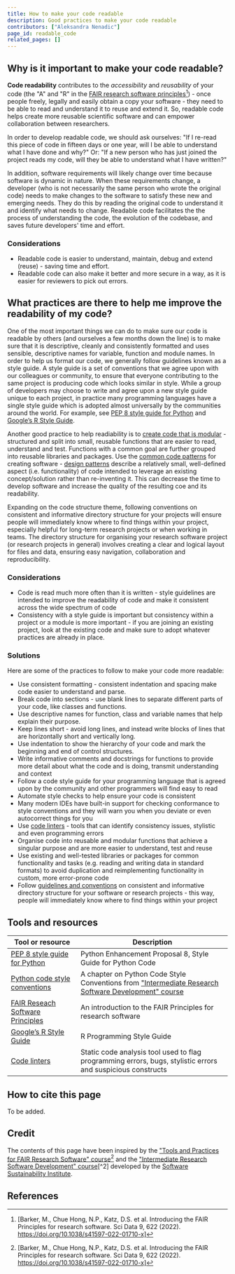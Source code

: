 ```yaml
---
title: How to make your code readable
description: Good practices to make your code readable
contributors: ["Aleksandra Nenadic"]
page_id: readable_code
related_pages: []
---
```



## Why is it important to make your code readable?

**Code readability** contributes to the *accessibility* and *reusability* of your code (the "A" and "R" in the [FAIR research software principles][fair-rs-principles][^1]) - 
once people freely, legally and easily obtain a copy your software - they need to be able to read and understand it to reuse and extend it. 
So, readable code helps create more reusable scientific software and can empower collaboration between researchers.

In order to develop readable code, we should ask ourselves: "If I re-read this piece of code in fifteen days or one year, will I be able to understand 
what I have done and why?" 
Or: "If a new person who has just joined the project reads my code, will they be able to understand what I have written?"

In addition, software requirements will likely change over time because software is dynamic in nature. 
When these requirements change, a developer (who is not necessarily the same person who wrote the original code) needs to make changes to the software
to satisfy these new and emerging needs. 
They do this by reading the original code to understand it and identify what needs to change. 
Readable code facilitates the the process of understanding the code, the evolution of the codebase, and saves future developers' time and effort.

### Considerations

- Readable code is easier to understand, maintain, debug and extend (reuse) - saving time and effort.
- Readable code can also make it better and more secure in a way, as it is easier for reviewers to pick out errors.


## What practices are there to help me improve the readability of my code?

One of the most important things we can do to make sure our code is readable by others (and ourselves a few months down the line) is to make sure that it is descriptive, 
cleanly and consistently formatted and uses sensible, descriptive names for variable, function and module names. 
In order to help us format our code, we generally follow guidelines known as a style guide. 
A style guide is a set of conventions that we agree upon with our colleagues or community, to ensure that everyone contributing to the same project is producing code which 
looks similar in style. 
While a group of developers may choose to write and agree upon a new style guide unique to each project, in practice many programming languages have a single style guide 
which is adopted almost universally by the communities around the world. 
For example, see [PEP 8 style guide for Python][pep8] and [Google’s R Style Guide][r-guidelines].

Another good practice to help readiability is to [create code that is modular][modular-code] - structured and split into small, reusable functions that are easier to read, understand and test.
Functions with a common goal are further grouped into reusable libraries and packages. 
Use the [common code patterns][design-patterns] for creating software - [design patterns][design-patterns-book] describe a relatively small, well-defined aspect (i.e. functionality) of code intended to leverage an 
existing concept/solution rather than re-inventing it. 
This can decrease the time to develop software and increase the quality of the resulting coe and its readability.

Expanding on the code structure theme, following conventions on consistent and informative directory structure for your projects will ensure people will immediately know 
where to find things within your project, especially helpful for long-term research projects or when working in teams. 
The directory structure for organising your research software project (or research projects in general) involves creating a clear and logical layout for files and data, 
ensuring easy navigation, collaboration and reproducibility.

### Considerations

- Code is read much more often than it is written - style guidelines are intended to improve the readability of code and make it consistent across the wide spectrum of code
- Consistency with a style guide is important but consistency within a project or a module is more important - if you are joining an existing project, look at the existing
code and make sure to adopt whatever practices are already in place.


### Solutions

Here are some of the practices to follow to make your code more readable:

- Use consistent formatting - consistent indentation and spacing make code easier to understand and parse. 
- Break code into sections - use blank lines to separate different parts of your code, like classes and functions. 
- Use descriptive names for function, class and variable names that help explain their purpose.
- Keep lines short - avoid long lines, and instead write blocks of lines that are horizontally short and vertically long. 
- Use indentation to show the hierarchy of your code and mark the beginning and end of control structures. 
- Write informative comments and docstrings for functions to provide more detail about what the code and is doing, transmit understanding and context 
- Follow a code style guide for your programming language that is agreed upon by the community and other programmers will find easy to read 
- Automate style checks to help ensure your code is consistent
- Many modern IDEs have built-in support for checking conformance to style conventions and they will warn you when you deviate or even autocorrect things for you
- Use [code linters][code-linters] - tools that can identify consistency issues, stylistic and even programming errors
- Organise code into reusable and modular functions that achieve a singular purpose and are more easier to understand, test and reuse
- Use existing and well-tested libraries or packages for common functionality and tasks (e.g. reading and writing data in standard formats) to avoid duplication and reimplementing
functionality in custom, more error-prone code
- Follow [guidelines and conventions](https://carpentries-incubator.github.io/fair-research-software/07-code-structure.html#directory-structure-for-software-projects)
on consistent and informative directory structure for your software or research projects - this way, people will immediately know where to find things within your project

## Tools and resources

| Tool or resource                                                                | Description                                                                |
| ------------------------------------------------------------------------------- | -------------------------------------------------------------------------- |
| [PEP 8 style guide for Python][pep8]                                            | Python Enhancement Proposal 8, Style Guide for Python Code                 |
| [Python code style conventions](https://carpentries-incubator.github.io/python-intermediate-development-earth-sciences/15-coding-conventions/index.html)     |  A chapter on Python Code Style Conventions from ["Intermediate Research Software Development" course][intermediate-rs-dev]                  | 
| [FAIR Reseach Software Principles][fair-rs-principles] | An introduction to the FAIR Principles for research software |
| [Google’s R Style Guide][r-guidelines] | R Programming Style Guide|
| [Code linters][code-linters]           | Static code analysis tool used to flag programming errors, bugs, stylistic errors and suspicious constructs | 

## How to cite this page

To be added.


## Credit

The contents of this page have been inspired by the ["Tools and Practices for FAIR Research Software" course][fair-rs][^1] 
and the ["Intermediate Research Software Development" course][intermediate-rs-dev][^2] developed by the [Software Sustainability Institute][ssi].

      
## References
[^1]: [Barker, M., Chue Hong, N.P., Katz, D.S. et al. Introducing the FAIR Principles for research software. Sci Data 9, 622 (2022). https://doi.org/10.1038/s41597-022-01710-x]

[fair-rs]: https://carpentries-incubator.github.io/fair-research-software
[ssi]: https://www.software.ac.uk/
[fair-rs-principles]: https://www.nature.com/articles/s41597-022-01710-x
[fair-rs]: https://carpentries-incubator.github.io/fair-research-software
[intermediate-rs-dev]: https://carpentries-incubator.github.io/python-intermediate-development/
[pep8]: https://peps.python.org/pep-0008/
[r-guidelines]: https://google.github.io/styleguide/Rguide.html
[code-linters]: https://en.wikipedia.org/wiki/Lint_%28software%29
[modular-code]: https://best-practice-and-impact.github.io/qa-of-code-guidance/modular_code.html
[design-patterns-book]: https://refactoring.guru/design-pattern
[design-patterns]: https://en.wikipedia.org/wiki/Software_design_pattern

